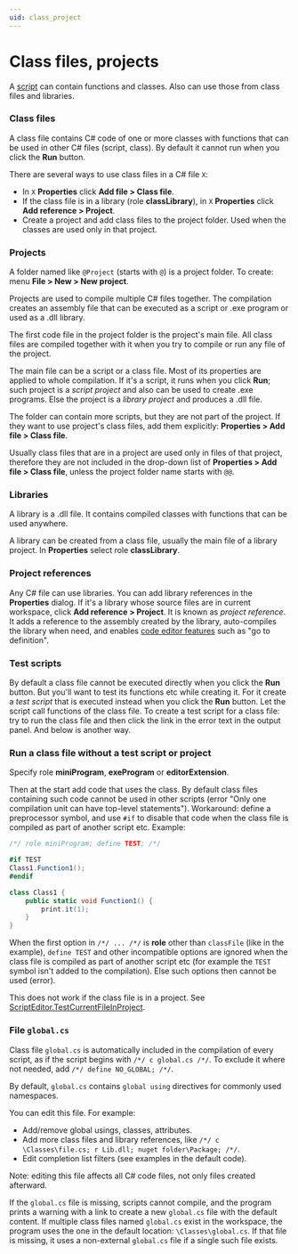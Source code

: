 ```yaml
---
uid: class_project
---
```


# Class files, projects
A [script](xref:script) can contain functions and classes. Also can use those from class files and libraries.

### Class files
A class file contains C# code of one or more classes with functions that can be used in other C# files (script, class). By default it cannot run when you click the **Run** button.

There are several ways to use class files in a C# file `X`:
- In `X` **Properties** click **Add file > Class file**.
- If the class file is in a library (role **classLibrary**), in `X` **Properties** click **Add reference > Project**.
- Create a project and add class files to the project folder. Used when the classes are used only in that project.

### Projects
A folder named like `@Project` (starts with `@`) is a project folder. To create: menu **File > New > New project**.

Projects are used to compile multiple C# files together. The compilation creates an assembly file that can be executed as a script or .exe program or used as a .dll library.

The first code file in the project folder is the project's main file. All class files are compiled together with it when you try to compile or run any file of the project.

The main file can be a script or a class file. Most of its properties are applied to whole compilation. If it's a script, it runs when you click **Run**; such project is a *script project* and also can be used to create .exe programs. Else the project is a *library project* and produces a .dll file.

The folder can contain more scripts, but they are not part of the project. If they want to use project's class files, add them explicitly: **Properties > Add file > Class file**.

Usually class files that are in a project are used only in files of that project, therefore they are not included in the drop-down list of **Properties > Add file > Class file**, unless the project folder name starts with `@@`.

### Libraries
A library is a .dll file. It contains compiled classes with functions that can be used anywhere.

A library can be created from a class file, usually the main file of a library project. In **Properties** select role **classLibrary**.

### Project references
Any C# file can use libraries. You can add library references in the **Properties** dialog. If it's a library whose source files are in current workspace, click **Add reference > Project**. It is known as *project reference*. It adds a reference to the assembly created by the library, auto-compiles the library when need, and enables [code editor features](xref:code_editor) such as "go to definition".

### Test scripts
By default a class file cannot be executed directly when you click the **Run** button. But you'll want to test its functions etc while creating it. For it create a *test script* that is executed instead when you click the **Run** button. Let the script call functions of the class file. To create a test script for a class file: try to run the class file and then click the link in the error text in the output panel. And below is another way.

### Run a class file without a test script or project
Specify role **miniProgram**, **exeProgram** or **editorExtension**.

Then at the start add code that uses the class. By default class files containing such code cannot be used in other scripts (error "Only one compilation unit can have top-level statements"). Workaround: define a preprocessor symbol, and use `#if` to disable that code when the class file is compiled as part of another script etc. Example:

```csharp
/*/ role miniProgram; define TEST; /*/

#if TEST
Class1.Function1();
#endif

class Class1 {
	public static void Function1() {
		print.it(1);
	}
}
```

When the first option in `/*/ ... /*/` is **role** other than `classFile` (like in the example), `define TEST` and other incompatible options are ignored when the class file is compiled as part of another script etc (for example the `TEST` symbol isn't added to the compilation). Else such options then cannot be used (error).

This does not work if the class file is in a project. See [ScriptEditor.TestCurrentFileInProject]().

### File `global.cs`
Class file `global.cs` is automatically included in the compilation of every script, as if the script begins with `/*/ c global.cs /*/`. To exclude it where not needed, add `/*/ define NO_GLOBAL; /*/`.

 By default, `global.cs` contains `global using` directives for commonly used namespaces.
 
 You can edit this file. For example:
- Add/remove global usings, classes, attributes.
- Add more class files and library references, like `/*/ c \Classes\file.cs; r Lib.dll; nuget folder\Package; /*/`.
- Edit completion list filters (see examples in the default code).

Note: editing this file affects all C# code files, not only files created afterward.

If the `global.cs` file is missing, scripts cannot compile, and the program prints a warning with a link to create a new `global.cs` file with the default content. If multiple class files named `global.cs` exist in the workspace, the program uses the one in the default location: `\Classes\global.cs`. If that file is missing, it uses a non-external `global.cs` file if a single such file exists.
